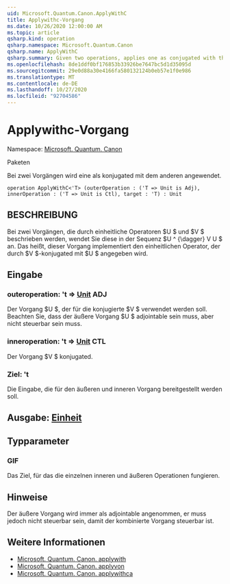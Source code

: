 ```yaml
---
uid: Microsoft.Quantum.Canon.ApplyWithC
title: Applywithc-Vorgang
ms.date: 10/26/2020 12:00:00 AM
ms.topic: article
qsharp.kind: operation
qsharp.namespace: Microsoft.Quantum.Canon
qsharp.name: ApplyWithC
qsharp.summary: Given two operations, applies one as conjugated with the other.
ms.openlocfilehash: 8de1ddf0bf176853b33926be7647bc5d1d35095d
ms.sourcegitcommit: 29e0d88a30e4166fa580132124b0eb57e1f0e986
ms.translationtype: MT
ms.contentlocale: de-DE
ms.lasthandoff: 10/27/2020
ms.locfileid: "92704586"
---
```

# <a name="applywithc-operation"></a>Applywithc-Vorgang

Namespace: [Microsoft. Quantum. Canon](xref:Microsoft.Quantum.Canon)

Paketen [](https://nuget.org/packages/)


Bei zwei Vorgängen wird eine als konjugated mit dem anderen angewendet.

```qsharp
operation ApplyWithC<'T> (outerOperation : ('T => Unit is Adj), innerOperation : ('T => Unit is Ctl), target : 'T) : Unit
```


## <a name="description"></a>BESCHREIBUNG

Bei zwei Vorgängen, die durch einheitliche Operatoren $U $ und $V $ beschrieben werden, wendet Sie diese in der Sequenz $U ^ {\dagger} V U $ an. Das heißt, dieser Vorgang implementiert den einheitlichen Operator, der durch $V $-konjugated mit $U $ angegeben wird.

## <a name="input"></a>Eingabe

### <a name="outeroperation--t--unit-adj"></a>outeroperation: 't => [Unit](xref:microsoft.quantum.lang-ref.unit) ADJ

Der Vorgang $U $, der für die konjugierte $V $ verwendet werden soll. Beachten Sie, dass der äußere Vorgang $U $ adjointable sein muss, aber nicht steuerbar sein muss.


### <a name="inneroperation--t--unit-ctl"></a>inneroperation: 't => [Unit](xref:microsoft.quantum.lang-ref.unit) CTL

Der Vorgang $V $ konjugated.


### <a name="target--t"></a>Ziel: 't

Die Eingabe, die für den äußeren und inneren Vorgang bereitgestellt werden soll.



## <a name="output--unit"></a>Ausgabe: [Einheit](xref:microsoft.quantum.lang-ref.unit)



## <a name="type-parameters"></a>Typparameter

### <a name="t"></a>GIF

Das Ziel, für das die einzelnen inneren und äußeren Operationen fungieren.

## <a name="remarks"></a>Hinweise

Der äußere Vorgang wird immer als adjointable angenommen, er muss jedoch nicht steuerbar sein, damit der kombinierte Vorgang steuerbar ist.

## <a name="see-also"></a>Weitere Informationen

- [Microsoft. Quantum. Canon. applywith](xref:Microsoft.Quantum.Canon.ApplyWith)
- [Microsoft. Quantum. Canon. applyvon](xref:Microsoft.Quantum.Canon.ApplyWithA)
- [Microsoft. Quantum. Canon. applywithca](xref:Microsoft.Quantum.Canon.ApplyWithCA)